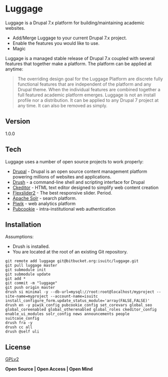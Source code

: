 Luggage
=========

Luggage is a Drupal 7.x platform for building/maintaining academic websites.

  - Add/Merge Luggage to your current Drupal 7.x project.
  - Enable the features you would like to use.
  - Magic

Luggage is a managed stable release of Drupal 7.x coupled with several features that together make a platform. The platform can be applied at anytime:

> The overriding design goal for the Luggage Platform are discrete fully functional features that are independent of the platform and any Drupal theme.
> When the individual features are combined together a full featured academic platform emerges.
> Luggage is not an install profile nor a distribution. It can be applied to any Drupal 7 project at any time.
> It can also be removed as simply.

Version
----

1.0.0

Tech
-----------

Luggage uses a number of open source projects to work properly:

* [Drupal][] - Drupal is an open source content management platform powering millions of websites and applications.
* [Drush][] - a command-line shell and scripting interface for Drupal
* [Ckeditor][] - HTML text editor designed to simplify web content creation
* [Flexslider2][] - The best responsive slider. Period.
* [Apache Solr][] - search platform.
* [Piwik][] - web analytics platform
* [Pubcookie][] - intra-institutional web authentication

Installation
--------------

Assumptions:
* Drush is installed.
* You are located at the root of an existing Git repository.

```
git remote add luggage git@bitbucket.org:isuitc/luggage.git
git pull luggage master
git submodule init
git submodule update
git add *
git commit -m "luggage"
git push origin master
drush si minimal -y --db-url=mysql://root:root@localhost/myproject --site-name=myproject --account-name=isuitc install_configure_form.update_status_module='array(FALSE,FALSE)'
drush en -y piwik_config pubcookie_config set_corevars global_seo global_coreenabled global_otherenabled global_roles ckeditor_config enable_ui_modules solr_config news announcements people suitcase_config
drush fra -y
drush cc all
drush @self uli
```

License
----

[GPLv2][]


**Open Source | Open Access | Open Mind**

[Drupal]:http://drupal.org/
[Drush]:https://github.com/drush-ops/drush
[Ckeditor]:http://ckeditor.com/
[Flexslider2]:http://flexslider.woothemes.com/
[Apache Solr]:http://lucene.apache.org/solr/
[Piwik]:http://piwik.org/
[Pubcookie]:http://www.pubcookie.org/
[GPLv2]:http://www.gnu.org/licenses/gpl-2.0.html